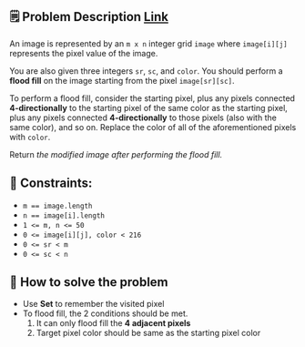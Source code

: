 ## 🗒️ Problem Description [Link](https://leetcode.com/problems/flood-fill/description/)
An image is represented by an `m x n` integer grid `image` where `image[i][j]` represents the pixel value of the image.

You are also given three integers `sr`, `sc`, and `color`. You should perform a **flood fill** on the image starting from the pixel `image[sr][sc]`.

To perform a flood fill, consider the starting pixel, plus any pixels connected **4-directionally** to the starting pixel of the same color as the starting pixel, plus any pixels connected **4-directionally** to those pixels (also with the same color), and so on. Replace the color of all of the aforementioned pixels with `color`.

Return *the modified image after performing the flood fill.*

## 📌 Constraints:
- `m == image.length`
- `n == image[i].length`
- `1 <= m, n <= 50`
- `0 <= image[i][j], color < 216`
- `0 <= sr < m`
- `0 <= sc < n`

## 🤔 How to solve the problem
- Use **Set** to remember the visited pixel
- To flood fill, the 2 conditions should be met.
  1. It can only flood fill the **4 adjacent pixels**
  2. Target pixel color should be same as the starting pixel color

